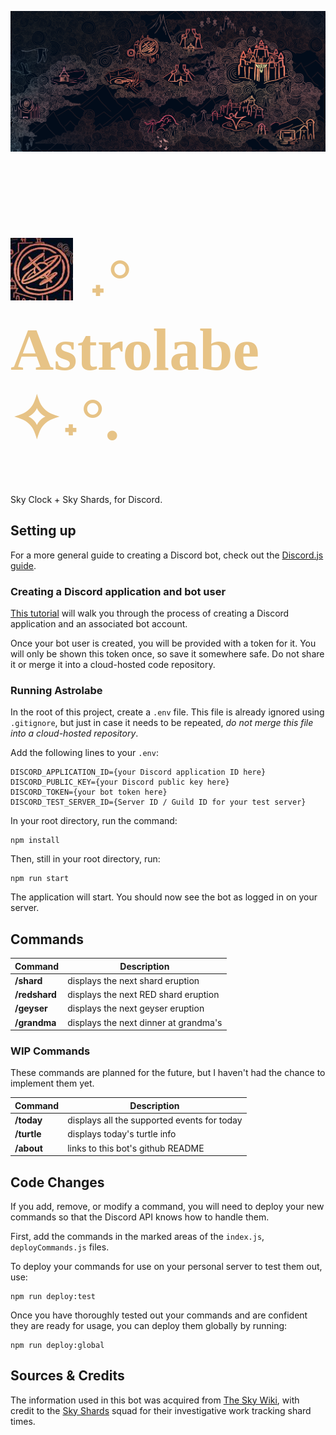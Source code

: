 ![Valley of Triumph map](./assets/mapBanner.png "Valley of Triumph map") 
<h1 style="font-size:6rem;color:#e7c386;font-family:Times,serif;"><img src="./assets/mapIcon.jpg" alt="Citadel map icon" title="Citadel map icon"/> ˖° Astrolabe ✧˖°.</h1>
Sky Clock + Sky Shards, for Discord.

## Setting up

For a more general guide to creating a Discord bot, check out the [Discord.js guide](https://discordjs.guide/).

### Creating a Discord application and bot user

[This tutorial](https://discordjs.guide/preparations/setting-up-a-bot-application.html#creating-your-bot) will walk you through the process of creating a Discord application and an associated bot account.

Once your bot user is created, you will be provided with a token for it. You will only be shown this token once, so save it somewhere safe. Do not share it or merge it into a cloud-hosted code repository.

### Running Astrolabe

In the root of this project, create a `.env` file. This file is already ignored using `.gitignore`, but just in case it needs to be repeated, _do not merge this file into a cloud-hosted repository_.

Add the following lines to your `.env`:
```
DISCORD_APPLICATION_ID={your Discord application ID here}
DISCORD_PUBLIC_KEY={your Discord public key here}
DISCORD_TOKEN={your bot token here}
DISCORD_TEST_SERVER_ID={Server ID / Guild ID for your test server}
```

In your root directory, run the command:
```
npm install
```

Then, still in your root directory, run:
```
npm run start
```
The application will start. You should now see the bot as logged in on your server.

## Commands

| Command | Description |
| ------- | ----------- |
| **/shard**  | displays the next shard eruption |
| **/redshard**  | displays the next RED shard eruption |
| **/geyser**  | displays the next geyser eruption |
| **/grandma**  | displays the next dinner at grandma's |

### WIP Commands
These commands are planned for the future, but I haven't had the chance to implement them yet.

| Command | Description |
| ------- | ----------- |
| **/today**  | displays all the supported events for today |
| **/turtle**  | displays today's turtle info |
| **/about**  | links to this bot's github README |

## Code Changes

If you add, remove, or modify a command, you will need to deploy your new commands so that the Discord API knows how to handle them.

First, add the commands in the marked areas of the `index.js`, `deployCommands.js` files.

To deploy your commands for use on your personal server to test them out, use:
```
npm run deploy:test
```

Once you have thoroughly tested out your commands and are confident they are ready for usage, you can deploy them globally by running:
```
npm run deploy:global
```

## Sources & Credits
The information used in this bot was acquired from [The Sky Wiki](https://sky-children-of-the-light.fandom.com/wiki/Shard_Eruptions#Schedule), with credit to the [Sky Shards](https://sky-shards.pages.dev) squad for their investigative work tracking shard times.

